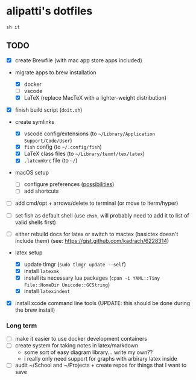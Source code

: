 # alipatti's dotfiles

`sh it`

## TODO

- [x] create Brewfile (with mac app store apps included)
- migrate apps to brew installation

  - [x] docker
  - [ ] vscode
  - [x] LaTeX (replace MacTeX with a lighter-weight distribution)

- [x] finish build script (`doit.sh`)

- create symlinks

  - [x] vscode config/extensions
        (to `~/Library/Application Support/Code/User`)
  - [x] `fish` config
        (to `~/.config/fish`)
  - [x] LaTeX class files
        (to `~/Library/texmf/tex/latex`)
  - [x] `.latexmkrc` file
        (to `~/`)

- macOS setup
  - [ ] configure preferences ([possibilities](https://ss64.com/osx/syntax-defaults.html))
  - [ ] add shortcuts
- [ ] add cmd/opt + arrows/delete to terminal (or move to iterm/hyper)

- [ ] set fish as default shell
      (use `chsh`, will probably need to add it to list of valid shells first)

- [ ] either rebuild docs for latex or switch to mactex (basictex doesn't include them)
      (see: https://gist.github.com/kadrach/6228314)

- latex setup

  - [x] update tlmgr (`sudo tlmgr update --self`)
  - [x] install `latexmk`
  - [x] install its necessary lua packages
        (`cpan -i YAML::Tiny File::HomeDir Unicode::GCString`)
  - [x] install `latexindent`

- [x] install xcode command line tools
      (UPDATE: this should be done during the brew install)

### Long term

- [ ] make it easier to use docker development containers
- [ ] create system for taking notes in latex/markdown
  - some sort of easy diagram library... write my own??
  - i really only need support for graphs with arbirary latex inside
- [ ] audit ~/School and ~/Projects + create repos for things that I want to save
